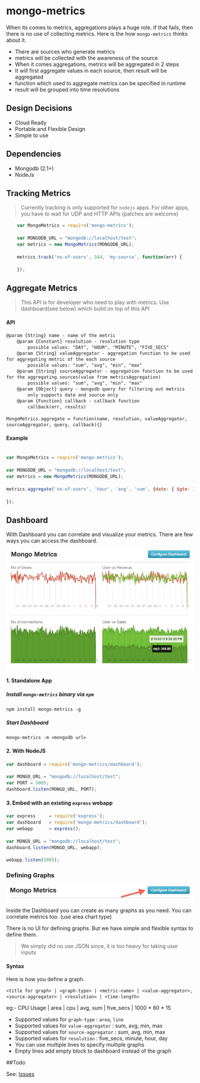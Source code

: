 mongo-metrics
=============

When its comes to metrics, aggregations plays a huge role. If that fails, then there is no use of collecting metrics. Here is the how `mongo-metrics` thinks about it.

* There are sources who generate metrics
* metrics will be collected with the awareness of the source
* When it comes aggregations, metrics will be aggregated in 2 steps
* It will first aggregate values in each source, then result will be aggregated 
* function which used to aggregate metrics can be specified in runtime
* result will be grouped into time resolutions

## Design Decisions

* Cloud Ready
* Portable and Flexible Design
* Simple to use

## Dependencies

* Mongodb (2.1+)
* NodeJs

## Tracking Metrics

>Currently tracking is only supported for `nodejs` apps. For other apps, you have to wait for UDP and HTTP APIs (patches are welcome)

~~~js
	var MongoMetrics = require('mongo-metrics');

	var MONGODB_URL = "mongodb://localhost/test";
	var metrics = new MongoMetrics(MONGODB_URL);

	metrics.track('no-of-users', 344, 'my-source', function(err) {

	});
~~~

## Aggregate Metrics

>This API is for developer who need to play with metrics. Use dashboard(see below) which build on top of this API

#### API

 	@param {String} name - name of the metric
        @param {Constant} resolution - resolution type
            possible values: "DAY", "HOUR", "MINUTE", "FIVE_SECS"
        @param {String} valueAggregator - aggregation function to be used for aggregating metric of the each source
            possible values: "sum", "avg", "min", "max"
        @param {String} sourceAggregator - aggregation function to be used for the aggregating sources(value from metricsAggregation)
            possible values: "sum", "avg", "min", "max"
        @param {Object} query - mongodb query for filtering out metrics
            only supports date and source only
        @param {Function} callback - callback function
            callback(err, results)
    
    MongoMetrics.aggregate = function(name, resolution, valueAggregator, sourceAggregator, query, callback){}

#### Example

~~~js
	
var MongoMetrics = require('mongo-metrics');

var MONGODB_URL = "mongodb://localhost/test";
var metrics = new MongoMetrics(MONGODB_URL);

metrics.aggregate('no-of-users', 'hour', 'avg', 'sum', {date: { $gte: 1361030882576 }}, function(err, result) {

});
~~~

## Dashboard 

With Dashboard you can correlate and visualize your metrics. There are few ways you can access the dashboard.

![Dashboard](docs/dashboard.png)

#### 1. Standalone App

##### Install `mongo-metrics` binary via `npm`
    npm install mongo-metrics -g

##### Start Dashboard
    mongo-metrics -m <mongodb url>

#### 2. With NodeJS

~~~js
var dashboard = require('mongo-metrics/dashboard');

var MONGO_URL = "mongodb://localhost/test";
var PORT = 5005;
dashboard.listen(MONGO_URL, PORT);
~~~

#### 3. Embed with an existing `express` webapp

~~~js
var express     = require('express');
var dashboard   = require('mongo-metrics/dashboard');
var webapp      = express();

var MONGO_URL = "mongodb://localhost/test";
dashboard.listen(MONGO_URL, webapp);

webapp.listen(5005);
~~~

### Defining Graphs

![Dashboard](docs/configure-dashboard.png)

Inside the Dashboard you can create as many graphs as you need. You can correlate metrics too. (use area chart type)

There is no UI for defining graphs. But we have simple and flexible syntax to define them. 
>We simply did no use JSON since, it is too heavy for taking user inputs 

#### Syntax

Here is how you define a graph. 

    <title for graph> | <graph-type> | <metric-name> | <value-aggregator>, <source-aggregator> | <resolution> | <time-length>

eg:-
    CPU Usage | area | cpu | avg, sum | five_secs | 1000 * 60 * 15

* Supported values for `graph-type` : `area`, `line`
* Supported values for `value-aggregator` : sum, avg, min, max
* Supported values for `source-aggregator` : sum, avg, min, max
* Supported values for `resolution` : five_secs, minute, hour, day
* You can use multiple lines to specify multiple graphs
* Empty lines add empty block to dashboard instead of the graph


##Todo

See: [Issues](https://github.com/arunoda/mongo-metrics/issues?labels=todo&milestone=none&page=1&state=open)
